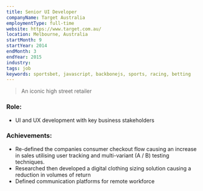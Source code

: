 ```yaml
---
title: Senior UI Developer
companyName: Target Australia
employmentType: full-time
website: https://www.target.com.au/
location: Melbourne, Australia
startMonth: 9
startYear: 2014
endMonth: 3
endYear: 2015
industry:
tags: job
keywords: sportsbet, javascript, backbonejs, sports, racing, betting
---
```


> An iconic high street retailer

### Role:

- UI and UX development with key business stakeholders

### Achievements:

- Re-defined the companies consumer checkout flow causing an increase in sales utilising user tracking and multi-variant (A / B) testing techniques.
- Researched then developed a digital clothing sizing solution causing a reduction in volumes of return
- Defined communication platforms for remote workforce
